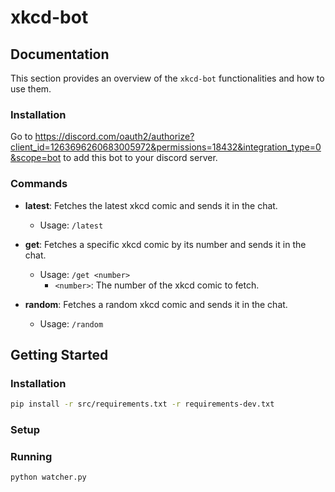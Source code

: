 # xkcd-bot

## Documentation

This section provides an overview of the `xkcd-bot` functionalities and how to use them.

### Installation

Go to https://discord.com/oauth2/authorize?client_id=1263696260683005972&permissions=18432&integration_type=0&scope=bot to add this bot to your discord server.

### Commands

- **latest**: Fetches the latest xkcd comic and sends it in the chat.
  - Usage: `/latest`
  
- **get**: Fetches a specific xkcd comic by its number and sends it in the chat.
  - Usage: `/get <number>`
    - `<number>`: The number of the xkcd comic to fetch.
  
- **random**: Fetches a random xkcd comic and sends it in the chat.
  - Usage: `/random`

## Getting Started

### Installation

```bash
pip install -r src/requirements.txt -r requirements-dev.txt
```

### Setup

### Running

```bash
python watcher.py
```

